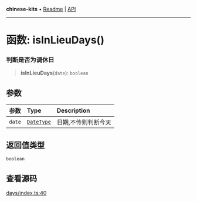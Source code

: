 **chinese-kits** • [Readme](../README.md) \| [API](../globals.md)

***

# 函数: isInLieuDays()

### 判断是否为调休日

<a id="undefined" name="undefined"></a>

> **isInLieuDays**(`date`): `boolean`

## 参数

| 参数 | Type | Description |
| :------ | :------ | :------ |
| `date` | [`DateType`](../type-aliases/DateType.md) | 日期,不传则判断今天 |

## 返回值类型

`boolean`

## 查看源码

[days/index.ts:40](https://github.com/hacxy/chinese-kits/blob/b96843e817fcae745ac599cf5ae0b57f85bdd872/src/days/index.ts#L40)
